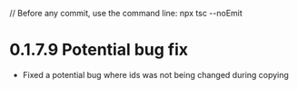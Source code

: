 // Before any commit, use the command line: npx tsc --noEmit

# 0.1.7.9 Potential bug fix

- Fixed a potential bug where ids was not being changed during copying